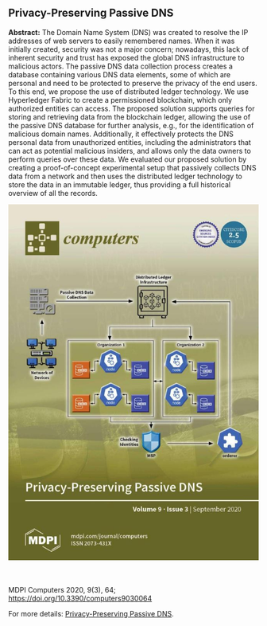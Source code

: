 ## Privacy-Preserving Passive DNS

**Abstract:** The Domain Name System (DNS) was created to resolve the IP addresses of web servers to easily remembered names. When it was initially created, security was not a major concern; nowadays, this lack of inherent security and trust has exposed the global DNS infrastructure to malicious actors. The passive DNS data collection process creates a database containing various DNS data elements, some of which are personal and need to be protected to preserve the privacy of the end users. To this end, we propose the use of distributed ledger technology. We use Hyperledger Fabric to create a permissioned blockchain, which only authorized entities can access. The proposed solution supports queries for storing and retrieving data from the blockchain ledger, allowing the use of the passive DNS database for further analysis, e.g., for the identification of malicious domain names. Additionally, it effectively protects the DNS personal data from unauthorized entities, including the administrators that can act as potential malicious insiders, and allows only the data owners to perform queries over these data. We evaluated our proposed solution by creating a proof-of-concept experimental setup that passively collects DNS data from a network and then uses the distributed ledger technology to store the data in an immutable ledger, thus providing a full historical overview of all the records.


<picture>
    <source type="images/webp" srcset="/images/PRESERVE_DNS_COVER.webp" />
    <source type="images/png" srcset="/images/PRESERVE_DNS_COVER.jpg" />
    <img class="z-depth-1" src="/images/PRESERVE_DNS_COVER.jpg" alt="Privacy-Preserving Passive DNS">
</picture>

<br><br>
MDPI Computers 2020, 9(3), 64; https://doi.org/10.3390/computers9030064

For more details: [Privacy-Preserving Passive DNS](https://www.mdpi.com/2073-431X/9/3/64).
